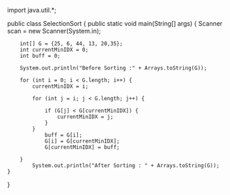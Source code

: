 import java.util.*;

public class SelectionSort {
    public static void main(String[] args) {
        Scanner scan = new Scanner(System.in);

        int[] G = {25, 6, 44, 13, 20,35};
        int currentMinIDX = 0;
        int buff = 0;

        System.out.println("Before Sorting :" + Arrays.toString(G));

        for (int i = 0; i < G.length; i++) {
            currentMinIDX = i;

            for (int j = i; j < G.length; j++) {

                if (G[j] < G[currentMinIDX]) {
                    currentMinIDX = j;
                }
            }
                buff = G[i];
                G[i] = G[currentMinIDX];
                G[currentMinIDX] = buff;

        }
            System.out.println("After Sorting : " + Arrays.toString(G));
    }
}
